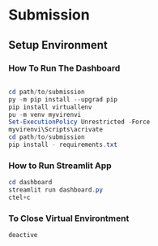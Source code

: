 # Submission
## Setup Environment
### How To Run The Dashboard
```Powershell

cd path/to/submission
py -m pip install --upgrad pip
pip install virtuallenv
pu -m venv myvirenvi
Set-ExecutionPolicy Unrestricted -Force
myvirenvi\Scripts\acrivate
cd path/to/submission
pip install - requirements.txt

```

### How to Run Streamlit App
```Powershell
cd dashboard
streamlit run dashboard.py
ctel+c
```

### To Close Virtual Environtment
```Powershell
deactive
```
